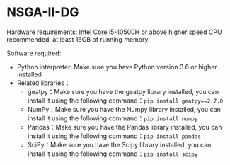 # NSGA-II-DG

Hardware requirements: Intel Core i5-10500H or above higher speed CPU recommended, at least 16GB of running memory.

Software required: 

- Python interpreter: Make sure you have Python version 3.6 or higher installed
- Related libraries：
  - geatpy：Make sure you have the geatpy library installed, you can install it using the following command：`pip install geatpy==2.7.0`
  - NumPy：Make sure you have the Numpy library installed, you can install it using the following command：`pip install numpy`
  - Pandas：Make sure you have the Pandas library installed, you can install it using the following command：`pip install pandas`
  - SciPy：Make sure you have the Scipy library installed, you can install it using the following command：`pip install scipy`

